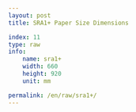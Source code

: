 ```yaml
---
layout: post
title: SRA1+ Paper Size Dimensions

index: 11
type: raw
info:
    name: sra1+
    width: 660
    height: 920
    unit: mm

permalink: /en/raw/sra1+/
---
```




